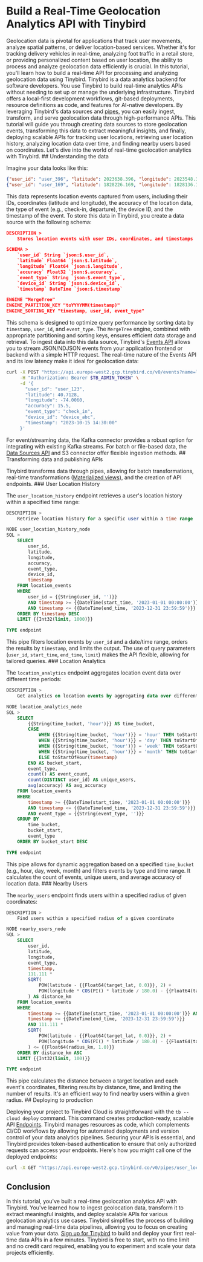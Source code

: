 # Build a Real-Time Geolocation Analytics API with Tinybird

Geolocation data is pivotal for applications that track user movements, analyze spatial patterns, or deliver location-based services. Whether it's for tracking delivery vehicles in real-time, analyzing foot traffic in a retail store, or providing personalized content based on user location, the ability to process and analyze geolocation data efficiently is crucial. In this tutorial, you'll learn how to build a real-time API for processing and analyzing geolocation data using Tinybird. Tinybird is a data analytics backend for software developers. You use Tinybird to build real-time analytics APIs without needing to set up or manage the underlying infrastructure. Tinybird offers a local-first development workflows, git-based deployments, resource definitions as code, and features for AI-native developers. By leveraging Tinybird's data sources and [pipes](https://www.tinybird.co/docs/forward/work-with-data/pipes), you can easily ingest, transform, and serve geolocation data through high-performance APIs. This tutorial will guide you through creating data sources to store geolocation events, transforming this data to extract meaningful insights, and finally, deploying scalable APIs for tracking user locations, retrieving user location history, analyzing location data over time, and finding nearby users based on coordinates. Let's dive into the world of real-time geolocation analytics with Tinybird. ## Understanding the data

Imagine your data looks like this:

```json
{"user_id": "user_396", "latitude": 2023638.396, "longitude": 2023548.396, "accuracy": 11, "event_type": "departed", "device_id": "device_396", "timestamp": "2025-04-13 09:32:45"}
{"user_id": "user_169", "latitude": 1828226.169, "longitude": 1828136.169, "accuracy": 64, "event_type": "exited_region", "device_id": "device_169", "timestamp": "2025-04-13 19:46:15"}
```

This data represents location events captured from users, including their IDs, coordinates (latitude and longitude), the accuracy of the location data, the type of event (e.g., check-in, departure), the device ID, and the timestamp of the event. To store this data in Tinybird, you create a data source with the following schema:

```json
DESCRIPTION >
    Stores location events with user IDs, coordinates, and timestamps

SCHEMA >
    `user_id` String `json:$.user_id`,
    `latitude` Float64 `json:$.latitude`,
    `longitude` Float64 `json:$.longitude`,
    `accuracy` Float32 `json:$.accuracy`,
    `event_type` String `json:$.event_type`,
    `device_id` String `json:$.device_id`,
    `timestamp` DateTime `json:$.timestamp`

ENGINE "MergeTree"
ENGINE_PARTITION_KEY "toYYYYMM(timestamp)"
ENGINE_SORTING_KEY "timestamp, user_id, event_type"
```

This schema is designed to optimize query performance by sorting data by `timestamp`, `user_id`, and `event_type`. The `MergeTree` engine, combined with appropriate partitioning and sorting keys, ensures efficient data storage and retrieval. To ingest data into this data source, Tinybird's [Events API](https://www.tinybird.co/docs/forward/get-data-in/events-api) allows you to stream JSON/NDJSON events from your application frontend or backend with a simple HTTP request. The real-time nature of the Events API and its low latency make it ideal for geolocation data:

```bash
curl -X POST "https://api.europe-west2.gcp.tinybird.co/v0/events?name=location_events" \
     -H "Authorization: Bearer $TB_ADMIN_TOKEN" \
     -d '{
       "user_id": "user_123",
       "latitude": 40.7128,
       "longitude": -74.0060,
       "accuracy": 15.5,
       "event_type": "check_in",
       "device_id": "device_abc",
       "timestamp": "2023-10-15 14:30:00"
     }'
```

For event/streaming data, the Kafka connector provides a robust option for integrating with existing Kafka streams. For batch or file-based data, the [Data Sources API](https://www.tinybird.co/docs/api-reference/datasource-api) and S3 connector offer flexible ingestion methods. ## Transforming data and publishing APIs

Tinybird transforms data through pipes, allowing for batch transformations, real-time transformations ([Materialized views](https://www.tinybird.co/docs/forward/work-with-data/optimize/materialized-views)), and the creation of API endpoints. ### User Location History

The `user_location_history` endpoint retrieves a user's location history within a specified time range:

```sql
DESCRIPTION >
    Retrieve location history for a specific user within a time range

NODE user_location_history_node
SQL >
    SELECT 
        user_id,
        latitude,
        longitude,
        accuracy,
        event_type,
        device_id,
        timestamp
    FROM location_events
    WHERE 
        user_id = {{String(user_id, '')}}
        AND timestamp >= {{DateTime(start_time, '2023-01-01 00:00:00')}}
        AND timestamp <= {{DateTime(end_time, '2023-12-31 23:59:59')}}
    ORDER BY timestamp DESC
    LIMIT {{Int32(limit, 1000)}}

TYPE endpoint
```

This pipe filters location events by `user_id` and a date/time range, orders the results by `timestamp`, and limits the output. The use of query parameters (`user_id`, `start_time`, `end_time`, `limit`) makes the API flexible, allowing for tailored queries. ### Location Analytics

The `location_analytics` endpoint aggregates location event data over different time periods:

```sql
DESCRIPTION >
    Get analytics on location events by aggregating data over different time periods

NODE location_analytics_node
SQL >
    SELECT 
        {{String(time_bucket, 'hour')}} AS time_bucket,
        CASE 
            WHEN {{String(time_bucket, 'hour')}} = 'hour' THEN toStartOfHour(timestamp)
            WHEN {{String(time_bucket, 'hour')}} = 'day' THEN toStartOfDay(timestamp)
            WHEN {{String(time_bucket, 'hour')}} = 'week' THEN toStartOfWeek(timestamp)
            WHEN {{String(time_bucket, 'hour')}} = 'month' THEN toStartOfMonth(timestamp)
            ELSE toStartOfHour(timestamp)
        END AS bucket_start,
        event_type,
        count() AS event_count,
        count(DISTINCT user_id) AS unique_users,
        avg(accuracy) AS avg_accuracy
    FROM location_events
    WHERE 
        timestamp >= {{DateTime(start_time, '2023-01-01 00:00:00')}}
        AND timestamp <= {{DateTime(end_time, '2023-12-31 23:59:59')}}
        AND event_type = {{String(event_type, '')}}
    GROUP BY 
        time_bucket,
        bucket_start,
        event_type
    ORDER BY bucket_start DESC

TYPE endpoint
```

This pipe allows for dynamic aggregation based on a specified `time_bucket` (e.g., hour, day, week, month) and filters events by type and time range. It calculates the count of events, unique users, and average accuracy of location data. ### Nearby Users

The `nearby_users` endpoint finds users within a specified radius of given coordinates:

```sql
DESCRIPTION >
    Find users within a specified radius of a given coordinate

NODE nearby_users_node
SQL >
    SELECT 
        user_id,
        latitude,
        longitude,
        event_type,
        timestamp,
        111.111 * 
        SQRT(
            POW(latitude - {{Float64(target_lat, 0.0)}}, 2) + 
            POW(longitude * COS(PI() * latitude / 180.0) - {{Float64(target_lon, 0.0)}} * COS(PI() * {{Float64(target_lat, 0.0)}} / 180.0), 2)
        ) AS distance_km
    FROM location_events
    WHERE 
        timestamp >= {{DateTime(start_time, '2023-01-01 00:00:00')}} AND 
        timestamp <= {{DateTime(end_time, '2023-12-31 23:59:59')}}
        AND 111.111 * 
        SQRT(
            POW(latitude - {{Float64(target_lat, 0.0)}}, 2) + 
            POW(longitude * COS(PI() * latitude / 180.0) - {{Float64(target_lon, 0.0)}} * COS(PI() * {{Float64(target_lat, 0.0)}} / 180.0), 2)
        ) <= {{Float64(radius_km, 1.0)}}
    ORDER BY distance_km ASC
    LIMIT {{Int32(limit, 100)}}

TYPE endpoint
```

This pipe calculates the distance between a target location and each event's coordinates, filtering results by distance, time, and limiting the number of results. It's an efficient way to find nearby users within a given radius. ## Deploying to production

Deploying your project to Tinybird Cloud is straightforward with the `tb --cloud deploy` command. This command creates production-ready, scalable API [Endpoints](https://www.tinybird.co/docs/forward/work-with-data/publish-data/endpoints). Tinybird manages resources as code, which complements CI/CD workflows by allowing for automated deployments and version control of your data analytics pipelines. Securing your APIs is essential, and Tinybird provides token-based authentication to ensure that only authorized requests can access your endpoints. Here's how you might call one of the deployed endpoints:

```bash
curl -X GET "https://api.europe-west2.gcp.tinybird.co/v0/pipes/user_location_history.json?token=$TB_ADMIN_TOKEN&user_id=user_123&start_time=2023-01-01%2000:00:00&end_time=2023-12-31%2023:59:59&limit=500"
```


## Conclusion

In this tutorial, you've built a real-time geolocation analytics API with Tinybird. You've learned how to ingest geolocation data, transform it to extract meaningful insights, and deploy scalable APIs for various geolocation analytics use cases. Tinybird simplifies the process of building and managing real-time data pipelines, allowing you to focus on creating value from your data. [Sign up for Tinybird](https://cloud.tinybird.co/signup) to build and deploy your first real-time data APIs in a few minutes. Tinybird is free to start, with no time limit and no credit card required, enabling you to experiment and scale your data projects efficiently.